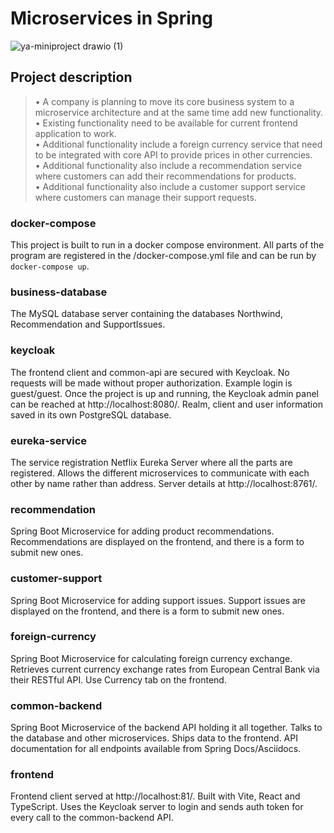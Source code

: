 # Microservices in Spring

![ya-miniproject drawio (1)](https://user-images.githubusercontent.com/99484730/212542334-f7e34c56-8f51-4264-a08f-5eb7cfbf6177.png)

## Project description
> • A company is planning to move its core business system to a microservice architecture 
and at the same time add new functionality.  
• Existing functionality need to be available for current frontend application to work.  
• Additional functionality include a foreign currency service that need to be integrated with 
core API to provide prices in other currencies.   
• Additional functionality also include a recommendation service where customers can add 
their recommendations for products.  
• Additional functionality also include a customer support service where customers can 
manage their support requests.  

### docker-compose 
This project is built to run in a docker compose environment. All parts of the program are registered in the /docker-compose.yml file and can be run by `docker-compose up`.

### business-database
The MySQL database server containing the databases Northwind, Recommendation and SupportIssues.

### keycloak
The frontend client and common-api are secured with Keycloak. No requests will be made without proper authorization. Example login is guest/guest. Once the project is up and running, the Keycloak admin panel can be reached at http://localhost:8080/. Realm, client and user information saved in its own PostgreSQL database.

### eureka-service
The service registration Netflix Eureka Server where all the parts are registered. Allows the different microservices to communicate with each other by name rather than address. Server details at http://localhost:8761/.

### recommendation
Spring Boot Microservice for adding product recommendations. Recommendations are displayed on the frontend, and there is a form to submit new ones.

### customer-support
Spring Boot Microservice for adding support issues. Support issues are displayed on the frontend, and there is a form to submit new ones.

### foreign-currency
Spring Boot Microservice for calculating foreign currency exchange. Retrieves current currency exchange rates from European Central Bank via their RESTful API. Use Currency tab on the frontend.

### common-backend
Spring Boot Microservice of the backend API holding it all together. Talks to the database and other microservices. Ships data to the frontend. API documentation for all endpoints available from Spring Docs/Asciidocs.

### frontend
Frontend client served at http://localhost:81/. Built with Vite, React and TypeScript. Uses the Keycloak server to login and sends auth token for every call to the common-backend API.
